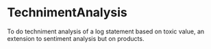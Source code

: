 # TechnimentAnalysis
To do techniment analysis of a log statement based on toxic value, an extension to sentiment analysis but on products.

